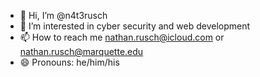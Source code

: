 - 👋 Hi, I’m @n4t3rusch
- 👀 I’m interested in cyber security and web development
- 📫 How to reach me nathan.rusch@icloud.com or nathan.rusch@marquette.edu
- 😄 Pronouns: he/him/his


<!---
n4t3rusch/n4t3rusch is a ✨ special ✨ repository because its `README.md` (this file) appears on your GitHub profile.
You can click the Preview link to take a look at your changes.
--->
